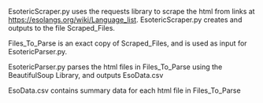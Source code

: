 EsotericScraper.py uses the requests library to scrape the html from links at https://esolangs.org/wiki/Language_list.
EsotericScraper.py creates and outputs to the file Scraped_Files.

Files_To_Parse is an exact copy of Scraped_Files, and is used as input for EsotericParser.py.

EsotericParser.py parses the html files in Files_To_Parse using the BeautifulSoup Library, and outputs EsoData.csv

EsoData.csv contains summary data for each html file in Files_To_Parse
